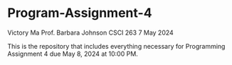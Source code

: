 # Program-Assignment-4
Victory Ma
Prof. Barbara Johnson
CSCI 263
7 May 2024

This is the repository that includes everything necessary for Programming Assignment 4 due May 8, 2024 at 10:00 PM.
